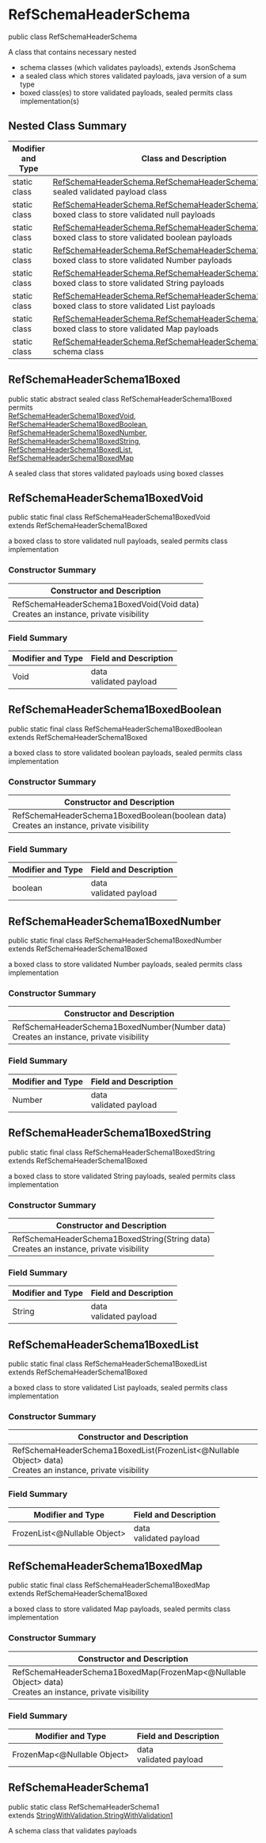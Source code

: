 # RefSchemaHeaderSchema
public class RefSchemaHeaderSchema

A class that contains necessary nested
- schema classes (which validates payloads), extends JsonSchema
- a sealed class which stores validated payloads, java version of a sum type
- boxed class(es) to store validated payloads, sealed permits class implementation(s)

## Nested Class Summary
| Modifier and Type | Class and Description |
| ----------------- | ---------------------- |
| static class | [RefSchemaHeaderSchema.RefSchemaHeaderSchema1Boxed](#refschemaheaderschema1boxed)<br> sealed validated payload class |
| static class | [RefSchemaHeaderSchema.RefSchemaHeaderSchema1BoxedVoid](#refschemaheaderschema1boxedvoid)<br> boxed class to store validated null payloads |
| static class | [RefSchemaHeaderSchema.RefSchemaHeaderSchema1BoxedBoolean](#refschemaheaderschema1boxedboolean)<br> boxed class to store validated boolean payloads |
| static class | [RefSchemaHeaderSchema.RefSchemaHeaderSchema1BoxedNumber](#refschemaheaderschema1boxednumber)<br> boxed class to store validated Number payloads |
| static class | [RefSchemaHeaderSchema.RefSchemaHeaderSchema1BoxedString](#refschemaheaderschema1boxedstring)<br> boxed class to store validated String payloads |
| static class | [RefSchemaHeaderSchema.RefSchemaHeaderSchema1BoxedList](#refschemaheaderschema1boxedlist)<br> boxed class to store validated List payloads |
| static class | [RefSchemaHeaderSchema.RefSchemaHeaderSchema1BoxedMap](#refschemaheaderschema1boxedmap)<br> boxed class to store validated Map payloads |
| static class | [RefSchemaHeaderSchema.RefSchemaHeaderSchema1](#refschemaheaderschema1)<br> schema class |

## RefSchemaHeaderSchema1Boxed
public static abstract sealed class RefSchemaHeaderSchema1Boxed<br>
permits<br>
[RefSchemaHeaderSchema1BoxedVoid](#refschemaheaderschema1boxedvoid),
[RefSchemaHeaderSchema1BoxedBoolean](#refschemaheaderschema1boxedboolean),
[RefSchemaHeaderSchema1BoxedNumber](#refschemaheaderschema1boxednumber),
[RefSchemaHeaderSchema1BoxedString](#refschemaheaderschema1boxedstring),
[RefSchemaHeaderSchema1BoxedList](#refschemaheaderschema1boxedlist),
[RefSchemaHeaderSchema1BoxedMap](#refschemaheaderschema1boxedmap)

A sealed class that stores validated payloads using boxed classes

## RefSchemaHeaderSchema1BoxedVoid
public static final class RefSchemaHeaderSchema1BoxedVoid<br>
extends RefSchemaHeaderSchema1Boxed

a boxed class to store validated null payloads, sealed permits class implementation

### Constructor Summary
| Constructor and Description |
| --------------------------- |
| RefSchemaHeaderSchema1BoxedVoid(Void data)<br>Creates an instance, private visibility |

### Field Summary
| Modifier and Type | Field and Description |
| ----------------- | ---------------------- |
| Void | data<br>validated payload |

## RefSchemaHeaderSchema1BoxedBoolean
public static final class RefSchemaHeaderSchema1BoxedBoolean<br>
extends RefSchemaHeaderSchema1Boxed

a boxed class to store validated boolean payloads, sealed permits class implementation

### Constructor Summary
| Constructor and Description |
| --------------------------- |
| RefSchemaHeaderSchema1BoxedBoolean(boolean data)<br>Creates an instance, private visibility |

### Field Summary
| Modifier and Type | Field and Description |
| ----------------- | ---------------------- |
| boolean | data<br>validated payload |

## RefSchemaHeaderSchema1BoxedNumber
public static final class RefSchemaHeaderSchema1BoxedNumber<br>
extends RefSchemaHeaderSchema1Boxed

a boxed class to store validated Number payloads, sealed permits class implementation

### Constructor Summary
| Constructor and Description |
| --------------------------- |
| RefSchemaHeaderSchema1BoxedNumber(Number data)<br>Creates an instance, private visibility |

### Field Summary
| Modifier and Type | Field and Description |
| ----------------- | ---------------------- |
| Number | data<br>validated payload |

## RefSchemaHeaderSchema1BoxedString
public static final class RefSchemaHeaderSchema1BoxedString<br>
extends RefSchemaHeaderSchema1Boxed

a boxed class to store validated String payloads, sealed permits class implementation

### Constructor Summary
| Constructor and Description |
| --------------------------- |
| RefSchemaHeaderSchema1BoxedString(String data)<br>Creates an instance, private visibility |

### Field Summary
| Modifier and Type | Field and Description |
| ----------------- | ---------------------- |
| String | data<br>validated payload |

## RefSchemaHeaderSchema1BoxedList
public static final class RefSchemaHeaderSchema1BoxedList<br>
extends RefSchemaHeaderSchema1Boxed

a boxed class to store validated List payloads, sealed permits class implementation

### Constructor Summary
| Constructor and Description |
| --------------------------- |
| RefSchemaHeaderSchema1BoxedList(FrozenList<@Nullable Object> data)<br>Creates an instance, private visibility |

### Field Summary
| Modifier and Type | Field and Description |
| ----------------- | ---------------------- |
| FrozenList<@Nullable Object> | data<br>validated payload |

## RefSchemaHeaderSchema1BoxedMap
public static final class RefSchemaHeaderSchema1BoxedMap<br>
extends RefSchemaHeaderSchema1Boxed

a boxed class to store validated Map payloads, sealed permits class implementation

### Constructor Summary
| Constructor and Description |
| --------------------------- |
| RefSchemaHeaderSchema1BoxedMap(FrozenMap<@Nullable Object> data)<br>Creates an instance, private visibility |

### Field Summary
| Modifier and Type | Field and Description |
| ----------------- | ---------------------- |
| FrozenMap<@Nullable Object> | data<br>validated payload |

## RefSchemaHeaderSchema1
public static class RefSchemaHeaderSchema1<br>
extends [StringWithValidation.StringWithValidation1](../../../components/schemas/StringWithValidation.md#stringwithvalidation1)

A schema class that validates payloads
